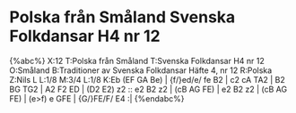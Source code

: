 # Polska från Småland Svenska Folkdansar H4 nr 12

{%abc%}
X:12
T:Polska från Småland
T:Svenska Folkdansar H4 nr 12
O:Småland
B:Traditioner av Svenska Folkdansar Häfte 4, nr 12
R:Polska
Z:Nils L
L:1/8
M:3/4
L:1/8
K:Eb
(EF GA Be) | {f/}ed/e/ fe B2 | c2 cA TA2 | B2 BG TG2 |
A2 F2 ED | (D2 E2) z2 :: e2 B2 z2 | (cB AG FE) | e2 B2 z2 | (cB AG FE) | 
(e>f) e GFE | {G/}FE/F/ E4 :|
{%endabc%}
